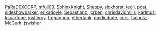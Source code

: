 [PaRaD0XCORP](/en-US/profiles/PaRaD0XCORP),
[mfuji09](/en-US/profiles/mfuji09),
[SphinxKnight](/en-US/profiles/SphinxKnight),
[Sheppy](/en-US/profiles/Sheppy),
[slokhorst](/en-US/profiles/slokhorst), [teoli](/en-US/profiles/teoli),
[pcat](/en-US/profiles/pcat),
[sideshowbarker](/en-US/profiles/sideshowbarker),
[erikadoyle](/en-US/profiles/erikadoyle),
[Sebastianz](/en-US/profiles/Sebastianz),
[jcrben](/en-US/profiles/jcrben),
[chrisdavidmills](/en-US/profiles/chrisdavidmills),
[karlmoz](/en-US/profiles/karlmoz),
[kscarfone](/en-US/profiles/kscarfone),
[justleroy](/en-US/profiles/justleroy),
[tregagnon](/en-US/profiles/tregagnon),
[ethertank](/en-US/profiles/ethertank),
[medicdude](/en-US/profiles/medicdude), [cers](/en-US/profiles/cers),
[fscholz](/en-US/profiles/fscholz), [McGurk](/en-US/profiles/McGurk),
[jswisher](/en-US/profiles/jswisher)
